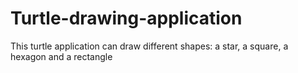# Turtle-drawing-application
This turtle application can draw different shapes: a star, a square, a hexagon and a rectangle
